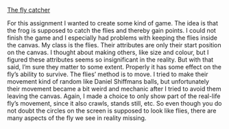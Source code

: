 

[The fly catcher](https://rawgit.com/hele4924/mini-ex/master/mini_ex5/empty-example/index.html)

For this assignment I wanted to create some kind of game. The idea is that the frog is supposed to catch the flies and thereby gain points. I could not finish the game and I especially had problems with keeping the flies inside the canvas.
My class is the flies. Their attributes are only their start position on the canvas. I thought about making others, like size and colour, but I figured these attributes seems so insignificant in the reality. But with that said, I’m sure they matter to some extent. Properly it has some effect on the fly’s ability to survive. 
The flies’ method is to move. I tried to make their movement kind of random like Daniel Shiffmans balls, but unfortunately their movement became a bit weird and mechanic after I tried to avoid them leaving the canvas. Again, I made a choice to only show part of the real-life fly’s movement, since it also crawls, stands still, etc. 
So even though you do not doubt the circles on the screen is supposed to look like flies, there are many aspects of the fly we see in reality missing. 
